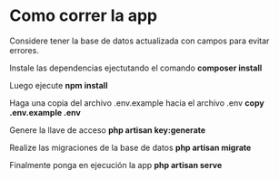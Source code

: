 # Como correr la app

Considere tener la base de datos actualizada con campos para evitar errores.

Instale las dependencias ejectutando el comando
**composer install**

Luego ejecute 
**npm install**

Haga una copia del archivo .env.example hacia el archivo .env
**copy .env.example .env**

Genere la llave de acceso
**php artisan key:generate**

Realize las migraciones de la base de datos
**php artisan migrate**

Finalmente ponga en ejecución la app
**php artisan serve**

